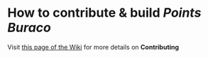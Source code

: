 
# How to contribute & build *Points Buraco*

Visit [this page of the Wiki](https://github.com/marco97pa/punti-burraco/wiki/Contributing#adding-the-required-files-for-firebase-and-ads) for more details on **Contributing**